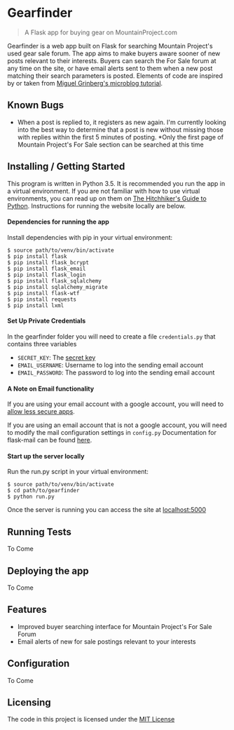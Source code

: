 # Gearfinder
> A Flask app for buying gear on MountainProject.com

Gearfinder is a web app built on Flask for searching Mountain Project's used gear sale forum. The app aims to make 
buyers aware sooner of new posts relevant to their interests. Buyers can search the For Sale forum at any time on the 
site, or have email alerts sent to them when a new post matching their search parameters is posted. Elements of code are
inspired by or taken from [Miguel Grinberg's microblog tutorial](https://github.com/miguelgrinberg/microblog).
## Known Bugs
* When a post is replied to, it registers as new again. I'm currently looking into the best way to determine
that a post is new without missing those with replies within the first 5 minutes of posting. 
*Only the first page of Mountain Project's For Sale section can be searched at this time
## Installing / Getting Started
This program is written in Python 3.5. It is recommended you run the app in a virtual environment. If you are not
familiar with how to use virtual environments, you can read up on them on 
[The Hitchhiker's Guide to Python](http://docs.python-guide.org/en/latest/dev/virtualenvs/). Instructions for running
the website locally are below.

#### Dependencies for running the app
Install dependencies with pip in your virtual environment:
```shell
$ source path/to/venv/bin/activate
$ pip install flask
$ pip install flask_bcrypt
$ pip install flask_email
$ pip install flask_login
$ pip install flask_sqlalchemy
$ pip install sqlalchemy_migrate
$ pip install flask-wtf
$ pip install requests
$ pip install lxml
```
#### Set Up Private Credentials
In the gearfinder folder you will need to create a file ```credentials.py``` that contains three variables

* ```SECRET_KEY```: The [secret key](http://stackoverflow.com/questions/22463939/demystify-flask-app-secret-key)
* ```EMAIL_USERNAME```: Username to log into the sending email account
* ```EMAIL_PASSWORD```: The password to log into the sending email account

#### A Note on Email functionality
If you are using your email account with a google account, you will need to
[allow less secure apps](https://support.google.com/accounts/answer/6010255?hl=en).

If you are using an email account that is not a google account, you will need to modify the mail configuration settings
in ```config.py``` Documentation for flask-mail can be found [here](https://pythonhosted.org/Flask-Mail/).

#### Start up the server locally
 Run the run.py script in your virtual environment:
```shell
$ source path/to/venv/bin/activate
$ cd path/to/gearfinder
$ python run.py
```

Once the server is running you can access the site at [localhost:5000](localhost:5000)

## Running Tests
To Come

## Deploying the app
To Come

## Features 
* Improved buyer searching interface for Mountain Project's For Sale Forum
* Email alerts of new for sale postings relevant to your interests

## Configuration
To Come

## Licensing
The code in this project is licensed under the [MIT License](https://opensource.org/licenses/MIT)
